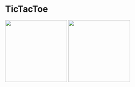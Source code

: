 # TicTacToe


<img src="https://user-images.githubusercontent.com/11289144/119561355-bc3c6a80-bdad-11eb-96c4-28be971cfa1c.jpg" width="200"/>
<img src="https://user-images.githubusercontent.com/11289144/119561384-c3637880-bdad-11eb-81c9-22a434f550e4.jpg" width="200"/>

